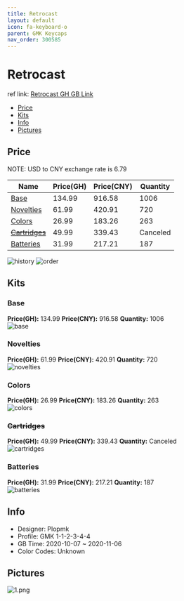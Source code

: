 ```yaml
---
title: Retrocast 
layout: default
icon: fa-keyboard-o
parent: GMK Keycaps
nav_order: 300585
---
```


# Retrocast 

ref link: [Retrocast GH GB Link](https://geekhack.org/index.php?topic=108959.0)  
* [Price](#price)  
* [Kits](#kits)  
* [Info](#info)  
* [Pictures](#pictures)  


## Price  

NOTE: USD to CNY exchange rate is 6.79

| Name          | Price(GH)    |  Price(CNY) | Quantity |
| ------------- | ------------ |  ---------- | -------- |
|[Base](#base)|134.99|916.58|1006|
|[Novelties](#novelties)|61.99|420.91|720|
|[Colors](#colors)|26.99|183.26|263|
|[~~Cartridges~~](#cartridges)|49.99|339.43|Canceled|
|[Batteries](#batteries)|31.99|217.21|187|

<img src="{{ 'assets/images/gmk-keycaps/retrocast/history.png' | relative_url }}" alt="history" class="image featured">
<img src="{{ 'assets/images/gmk-keycaps/retrocast/order.png' | relative_url }}" alt="order" class="image featured">

## Kits  
### Base  
**Price(GH):** 134.99    **Price(CNY):** 916.58    **Quantity:** 1006  
<img src="{{ 'assets/images/gmk-keycaps/retrocast/kits_pics/base.png' | relative_url }}" alt="base" class="image featured">

### Novelties  
**Price(GH):** 61.99    **Price(CNY):** 420.91    **Quantity:** 720  
<img src="{{ 'assets/images/gmk-keycaps/retrocast/kits_pics/novelties.png' | relative_url }}" alt="novelties" class="image featured">

### Colors  
**Price(GH):** 26.99    **Price(CNY):** 183.26    **Quantity:** 263  
<img src="{{ 'assets/images/gmk-keycaps/retrocast/kits_pics/colors.png' | relative_url }}" alt="colors" class="image featured">

### ~~Cartridges~~  
**Price(GH):** 49.99    **Price(CNY):** 339.43    **Quantity:** Canceled  
<img src="{{ 'assets/images/gmk-keycaps/retrocast/kits_pics/cartridges.png' | relative_url }}" alt="cartridges" class="image featured">

### Batteries  
**Price(GH):** 31.99    **Price(CNY):** 217.21    **Quantity:** 187  
<img src="{{ 'assets/images/gmk-keycaps/retrocast/kits_pics/batteries.png' | relative_url }}" alt="batteries" class="image featured">


## Info  
* Designer: Plopmk  
* Profile: GMK 1-1-2-3-4-4  
* GB Time: 2020-10-07 ~ 2020-11-06  
* Color Codes: Unknown  


## Pictures  
<img src="{{ 'assets/images/gmk-keycaps/retrocast/rendering_pics/1.png' | relative_url }}" alt="1.png" class="image featured">
